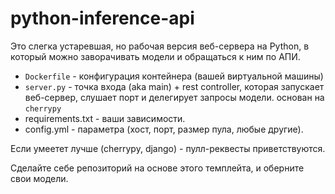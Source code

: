 # python-inference-api


Это слегка устаревшая, но рабочая версия веб-сервера на Python, в который можно заворачивать модели и обращаться к ним по  АПИ.

- `Dockerfile` - конфигурация контейнера (вашей виртуальной машины)
- `server.py` - точка входа (aka main) + rest controller, которая запускает веб-сервер, слушает порт и делегирует запросы модели. основан на `cherrypy`
- requirements.txt - ваши зависимости. 
- config.yml - параметра (хост, порт, размер пула, любые другие).


Если умеетет лучше (cherrypy, django) - пулл-реквесты приветствуются.

Сделайте себе репозиторий на основе этого темплейта, и оберните свои модели.
